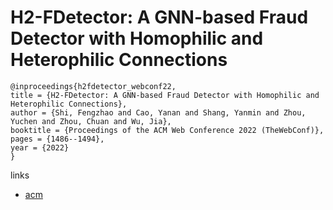 # H2-FDetector: A GNN-based Fraud Detector with Homophilic and Heterophilic Connections

```
@inproceedings{h2fdetector_webconf22,
title = {H2-FDetector: A GNN-based Fraud Detector with Homophilic and Heterophilic Connections},
author = {Shi, Fengzhao and Cao, Yanan and Shang, Yanmin and Zhou, Yuchen and Zhou, Chuan and Wu, Jia},
booktitle = {Proceedings of the ACM Web Conference 2022 (TheWebConf)},
pages = {1486--1494},
year = {2022}
}
```

links
- [acm](https://dl.acm.org/doi/10.1145/3485447.3512195)
